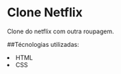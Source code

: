 # Clone Netflix

Clone do netflix com outra roupagem.

##Técnologias utilizadas:

<li>HTML</li>
<li>CSS</li>
